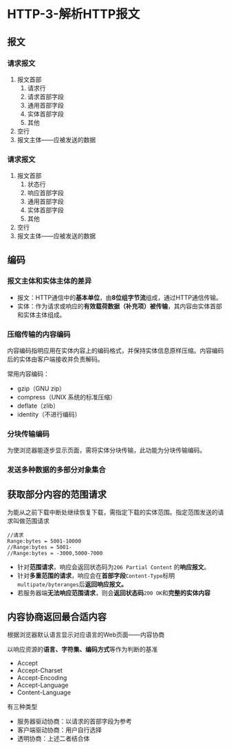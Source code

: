 # HTTP-3-解析HTTP报文

## 报文

### 请求报文

1. 报文首部
   1. 请求行
   2. 请求首部字段
   3. 通用首部字段
   4. 实体首部字段
   5. 其他
2. 空行
3. 报文主体——应被发送的数据

### **请求报文**

1. 报文首部
   1. 状态行
   2. 响应首部字段
   3. 通用首部字段
   4. 实体首部字段
   5. 其他
2. 空行
3. 报文主体——应被发送的数据

## 编码

### 报文主体和实体主体的差异

* 报文：HTTP通信中的**基本单位**，由**8位组字节流**组成，通过HTTP通信传输。
* 实体：作为请求或响应的**有效载荷数据（补充项）被传输**，其内容由实体首部和实体主体组成。

### 压缩传输的内容编码

内容编码指明应用在实体内容上的编码格式，并保持实体信息原样压缩。内容编码后的实体由客户端接收并负责解码。

常用内容编码：

* gzip（GNU zip）
* compress（UNIX 系统的标准压缩）
* deflate（zlib）
* identity（不进行编码）

### 分块传输编码

为使浏览器能逐步显示页面，需将实体分块传输，此功能为分块传输编码。

### 发送多种数据的多部分对象集合

## 获取部分内容的范围请求

为能从之前下载中断处继续恢复下载，需指定下载的实体范围。指定范围发送的请求叫做范围请求

```text
//请求
Range:bytes = 5001-10000
//Range:bytes = 5001-
//Range:bytes = -3000,5000-7000
```

* 针对**范围请求**，响应会返回状态码为`206 Partial Content` 的**响应报文**。
* 针对**多重范围的请求**，响应会在**首部字段**`Content-Type`标明`multipate/byteranges`后**返回响应报文。**
* 若服务器端**无法响应范围请求**，则会**返回状态码**`200 OK`和**完整的实体内容**

## 内容协商返回最合适内容

根据浏览器默认语言显示对应语言的Web页面——内容协商

以响应资源的**语言、字符集、编码方式**等作为判断的基准

* Accept
* Accept-Charset
* Accept-Encoding
* Accept-Language
* Content-Language

有三种类型

* 服务器驱动协商：以请求的首部字段为参考
* 客户端驱动协商：用户自行选择
* 透明协商：上述二者结合体

